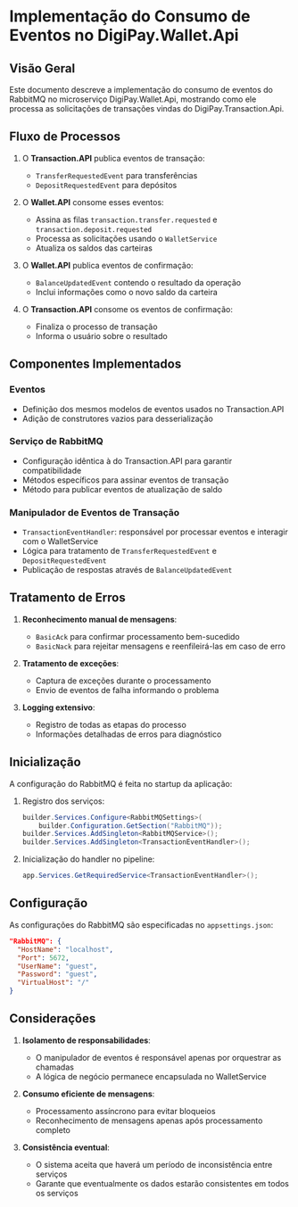 # Implementação do Consumo de Eventos no DigiPay.Wallet.Api

## Visão Geral

Este documento descreve a implementação do consumo de eventos do RabbitMQ no microserviço DigiPay.Wallet.Api, mostrando como ele processa as solicitações de transações vindas do DigiPay.Transaction.Api.

## Fluxo de Processos

1. O **Transaction.API** publica eventos de transação:
   - `TransferRequestedEvent` para transferências
   - `DepositRequestedEvent` para depósitos

2. O **Wallet.API** consome esses eventos:
   - Assina as filas `transaction.transfer.requested` e `transaction.deposit.requested`
   - Processa as solicitações usando o `WalletService`
   - Atualiza os saldos das carteiras

3. O **Wallet.API** publica eventos de confirmação:
   - `BalanceUpdatedEvent` contendo o resultado da operação
   - Inclui informações como o novo saldo da carteira

4. O **Transaction.API** consome os eventos de confirmação:
   - Finaliza o processo de transação
   - Informa o usuário sobre o resultado

## Componentes Implementados

### Eventos
- Definição dos mesmos modelos de eventos usados no Transaction.API
- Adição de construtores vazios para desserialização

### Serviço de RabbitMQ
- Configuração idêntica à do Transaction.API para garantir compatibilidade
- Métodos específicos para assinar eventos de transação
- Método para publicar eventos de atualização de saldo

### Manipulador de Eventos de Transação
- `TransactionEventHandler`: responsável por processar eventos e interagir com o WalletService
- Lógica para tratamento de `TransferRequestedEvent` e `DepositRequestedEvent`
- Publicação de respostas através de `BalanceUpdatedEvent`

## Tratamento de Erros

1. **Reconhecimento manual de mensagens**:
   - `BasicAck` para confirmar processamento bem-sucedido
   - `BasicNack` para rejeitar mensagens e reenfileirá-las em caso de erro

2. **Tratamento de exceções**:
   - Captura de exceções durante o processamento
   - Envio de eventos de falha informando o problema

3. **Logging extensivo**:
   - Registro de todas as etapas do processo
   - Informações detalhadas de erros para diagnóstico

## Inicialização

A configuração do RabbitMQ é feita no startup da aplicação:

1. Registro dos serviços:
   ```csharp
   builder.Services.Configure<RabbitMQSettings>(
       builder.Configuration.GetSection("RabbitMQ"));
   builder.Services.AddSingleton<RabbitMQService>();
   builder.Services.AddSingleton<TransactionEventHandler>();
   ```

2. Inicialização do handler no pipeline:
   ```csharp
   app.Services.GetRequiredService<TransactionEventHandler>();
   ```

## Configuração

As configurações do RabbitMQ são especificadas no `appsettings.json`:

```json
"RabbitMQ": {
  "HostName": "localhost",
  "Port": 5672,
  "UserName": "guest",
  "Password": "guest",
  "VirtualHost": "/"
}
```

## Considerações

1. **Isolamento de responsabilidades**:
   - O manipulador de eventos é responsável apenas por orquestrar as chamadas
   - A lógica de negócio permanece encapsulada no WalletService

2. **Consumo eficiente de mensagens**:
   - Processamento assíncrono para evitar bloqueios
   - Reconhecimento de mensagens apenas após processamento completo

3. **Consistência eventual**:
   - O sistema aceita que haverá um período de inconsistência entre serviços
   - Garante que eventualmente os dados estarão consistentes em todos os serviços 